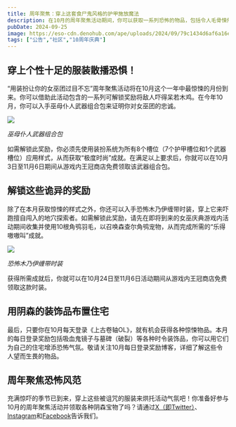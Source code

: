 ```yaml
---
title: 周年聚焦：穿上这套食尸鬼风格的护甲施放魔法
description: 在10月的周年聚焦活动期间，你可以获取一系列恐怖的物品，包括令人毛骨悚然的时装与装饰品！
pubDate: 2024-09-25
image: https://eso-cdn.denohub.com/ape/uploads/2024/09/79c1434d6af6a16e210cbd8942aa1cb0.jpg
tags: ["公告","社区","10周年庆典"]
---
```


## 穿上个性十足的服装散播恐惧！

“用装扮让你的女巫团过目不忘”周年聚焦活动将在10月这个一年中最惊悚的月份到来。你可以借助此活动包含的一系列可解锁奖励将敌人吓得呆若木鸡。在今年10月，你可以入手巫母仆人武器组合包来证明你对女巫团的忠诚。

![](https://eso-cdn.denohub.com/ape/uploads/2024/09/8e2b37659961f6e3bda97a82486aee2e.jpg)

<p class="text-gray-500 text-sm text-center"><i>巫母仆人武器组合包</i></p>

如需解锁此奖励，你必须先使用装扮系统为所有8个槽位（7个护甲槽位和1个武器槽位）应用样式，从而获取“极度时尚”成就。在满足以上要求后，你就可以在10月3日至11月6日期间从游戏内王冠商店免费领取该武器组合包。

## 解锁这些诡异的奖励

除了在本月获取惊悚的样式之外，你还可以入手恐怖木乃伊缠带时装，穿上它来吓跑擅自闯入的地穴探索者。如需解锁此奖励，请先在即将到来的女巫庆典游戏内活动期间收集并使用10根角鸮羽毛，以召唤森查尔角鸮宠物，从而完成所需的“乐得嗷嗷叫”成就。

![](https://eso-cdn.denohub.com/ape/uploads/2024/09/27b7589ecb8115b08220ffc9b0ee634e.jpg)

<p class="text-gray-500 text-sm text-center"><i>恐怖木乃伊缠带时装</i></p>

获得所需成就后，你就可以在10月24日至11月6日活动期间从游戏内王冠商店免费领取这款时装。

## 用阴森的装饰品布置住宅

最后，只要你在10月每天登录《上古卷轴OL》，就有机会获得各种惊悚物品。本月的每日登录奖励包括吸血鬼镜子与墓碑（破裂）等各种时令装饰品，你可以用它们为自己的住宅增添恐怖气氛。敬请关注10月每日登录奖励博客，详细了解这些令人望而生畏的物品。

## 周年聚焦恐怖风范

充满惊吓的季节已到来，穿上这些被诅咒的服装来烘托活动气氛吧！你准备好参与10月的周年聚焦活动并领取各种阴森宝物了吗？请通过[X（即Twitter）](https://twitter.com/TESOnline)、[Instagram](https://www.instagram.com/elderscrollsonline/)和[Facebook](https://www.facebook.com/elderscrollsonline)告诉我们。 
